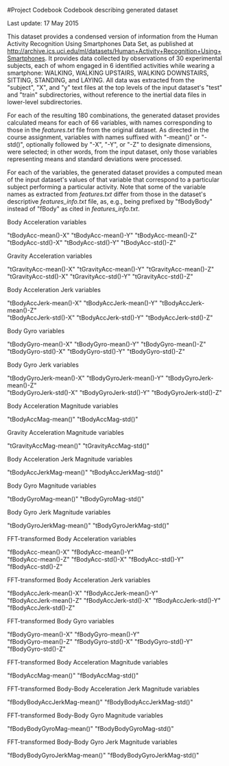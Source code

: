 #Project Codebook
Codebook describing generated dataset

Last update: 17 May 2015

This dataset provides a condensed version of information from the Human Activity
Recognition Using Smartphones Data Set, as published at 
http://archive.ics.uci.edu/ml/datasets/Human+Activity+Recognition+Using+Smartphones.
It provides data collected by observations of
30 experimental subjects, each of whom engaged in 6 
identified activities while wearing a smartphone:
WALKING,
WALKING UPSTAIRS,
WALKING DOWNSTAIRS, 
SITTING, 
STANDING, and 
LAYING.
All data was extracted from the "subject", "X", and "y" text files at the
top levels of the input dataset's "test" and "train"
subdirectories, without reference to the inertial data files in lower-level
subdirectories. 

For each of the resulting 180 combinations, the generated
dataset provides calculated means for each of 66 variables, with names 
corresponding to those in the *features.txt*
file from the original dataset.  As directed in the course assignment, variables
with names suffixed with "-mean()" or "-std()", optionally followed by
"-X", "-Y", or "-Z" to designate dimensions, were selected; in other words, from
the input dataset, only those variables representing means and standard deviations
were processed.

For each of the variables, the generated dataset provides a computed mean of the 
input dataset's values of that variable that correspond to a particular subject
performing a particular activity. 
Note that some of the variable names
as extracted from *features.txt* differ from those in the dataset's descriptive
*features_info.txt* file, as, e.g., being prefixed by "fBodyBody" instead
of "fBody" as cited in *features_info.txt*.

Body Acceleration variables

"tBodyAcc-mean()-X"           "tBodyAcc-mean()-Y"           "tBodyAcc-mean()-Z"          
"tBodyAcc-std()-X"            "tBodyAcc-std()-Y"            "tBodyAcc-std()-Z"      

Gravity Acceleration variables  

"tGravityAcc-mean()-X"        "tGravityAcc-mean()-Y"        "tGravityAcc-mean()-Z"       
"tGravityAcc-std()-X"         "tGravityAcc-std()-Y"         "tGravityAcc-std()-Z"

Body Acceleration Jerk variables 
       
"tBodyAccJerk-mean()-X"       "tBodyAccJerk-mean()-Y"       "tBodyAccJerk-mean()-Z"      
"tBodyAccJerk-std()-X"        "tBodyAccJerk-std()-Y"        "tBodyAccJerk-std()-Z" 

Body Gyro variables    
  
"tBodyGyro-mean()-X"          "tBodyGyro-mean()-Y"          "tBodyGyro-mean()-Z"         
"tBodyGyro-std()-X"           "tBodyGyro-std()-Y"           "tBodyGyro-std()-Z"  

Body Gyro Jerk variables  
      
"tBodyGyroJerk-mean()-X"      "tBodyGyroJerk-mean()-Y"      "tBodyGyroJerk-mean()-Z"     
"tBodyGyroJerk-std()-X"       "tBodyGyroJerk-std()-Y"       "tBodyGyroJerk-std()-Z" 

Body Acceleration Magnitude variables  
   
"tBodyAccMag-mean()"          "tBodyAccMag-std()"

Gravity Acceleration Magnitude variables 
          
"tGravityAccMag-mean()"      "tGravityAccMag-std()"        

Body Acceleration Jerk Magnitude variables

"tBodyAccJerkMag-mean()"      "tBodyAccJerkMag-std()" 

Body Gyro Magnitude variables 
    
"tBodyGyroMag-mean()"         "tBodyGyroMag-std()"          

Body Gyro Jerk Magnitude variables

"tBodyGyroJerkMag-mean()"    "tBodyGyroJerkMag-std()" 

FFT-transformed Body Acceleration variables  
   
"fBodyAcc-mean()-X"           "fBodyAcc-mean()-Y"          
"fBodyAcc-mean()-Z"           "fBodyAcc-std()-X"            "fBodyAcc-std()-Y"           
"fBodyAcc-std()-Z"            

FFT-transformed Body Acceleration Jerk variables

"fBodyAccJerk-mean()-X"       "fBodyAccJerk-mean()-Y"      
"fBodyAccJerk-mean()-Z"       "fBodyAccJerk-std()-X"        "fBodyAccJerk-std()-Y"       
"fBodyAccJerk-std()-Z"        

FFT-transformed Body Gyro variables

"fBodyGyro-mean()-X"          "fBodyGyro-mean()-Y"         
"fBodyGyro-mean()-Z"          "fBodyGyro-std()-X"           "fBodyGyro-std()-Y"          
"fBodyGyro-std()-Z"           

FFT-transformed Body Acceleration Magnitude variables

"fBodyAccMag-mean()"          "fBodyAccMag-std()" 

FFT-transformed Body-Body Acceleration Jerk Magnitude variables 
        
"fBodyBodyAccJerkMag-mean()"  "fBodyBodyAccJerkMag-std()"   

FFT-transformed Body-Body Gyro Magnitude variables

"fBodyBodyGyroMag-mean()"    "fBodyBodyGyroMag-std()"      

FFT-transformed Body-Body Gyro Jerk Magnitude variables

"fBodyBodyGyroJerkMag-mean()" "fBodyBodyGyroJerkMag-std()" 
